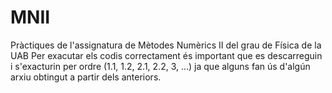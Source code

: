 # MNII
Pràctiques de l'assignatura de Mètodes Numèrics II del grau de Física de la UAB
Per exacutar els codis correctament és important que es descarreguin i s'exacturin per ordre (1.1, 1.2, 2.1, 2.2, 3, ...) ja que alguns fan ús d'algún arxiu obtingut a partir dels anteriors.
